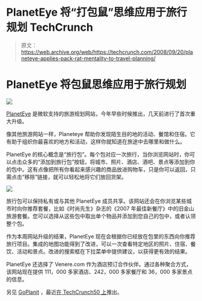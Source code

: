 # PlanetEye 将“打包鼠”思维应用于旅行规划 TechCrunch

> 原文：<https://web.archive.org/web/https://techcrunch.com/2008/09/20/planeteye-applies-pack-rat-mentality-to-travel-planning/>

# PlanetEye 将包鼠思维应用于旅行规划

[![](img/1fee544d159dd5aef10e28e993d322e8.png)](https://web.archive.org/web/20221006193750/http://www.planeteye.com/)

[PlanetEye](https://web.archive.org/web/20221006193750/http://www.planeteye.com/) 是微软支持的旅游规划网站，今年早些时候推出，几天前进行了首次重大升级。

像其他旅游网站一样，Planeteye 帮助你发现陌生目的地的活动、餐馆和住宿。它有助于组织你最喜欢的地方和活动，这样你就知道在旅途中去哪里和做什么。

PlanetEye 的核心概念是“旅行包”。每个包对应一次旅行，当你浏览网站时，你可以点击众多的“添加到旅行包”按钮，将城市、照片、酒店、酒吧、景点等添加到你的包中。这有点像把所有你看起来感兴趣的商品放进购物车，只是你可以返回，只需点击“移除”链接，就可以轻松地将它们放回货架。

![](img/76ce4e5ce294f6ab78d024f4ce687c8c.png)

旅行包可以保持私有或与其他 PlanetEye 成员共享。该网站还会在你浏览某些城市时向你推荐套餐，比如《时尚先生》杂志的《2007 年最佳新餐厅》中的旧金山旅游套餐。您可以选择从这些包中取出单个物品并添加到您自己的包中，或者认领整个包。

作为本周网站升级的结果，PlanetEye 现在会根据你已经放在包里的东西向你推荐旅行项目。集成的地图功能得到了改进，可以一次查看特定地区的照片、住宿、餐饮、活动和景点。改进的搜索框在下拉菜单中提供建议，以获得更有效的结果。

PlanetEye 还选择了 Venere.com 作为酒店预订合作伙伴。通过各种聚合方式，该网站现在提供 111，000 多家酒店、242，000 多家餐厅和 36，000 多家景点的信息。

另见 [GoPlanit](https://web.archive.org/web/20221006193750/http://www.goplanit.com/) ，最近[在 TechCrunch50 上](https://web.archive.org/web/20221006193750/http://www.beta.techcrunch.com/2008/09/10/tc50-goplanit-generates-your-travel-itinerary-with-one-click/)推出。